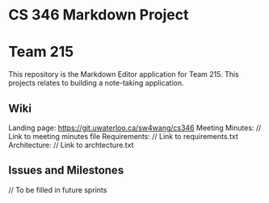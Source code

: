 # CS 346 Markdown Project 
# Team 215

This repository is the Markdown Editor application for Team 215. This projects relates to building a note-taking application.

## Wiki
Landing page: https://git.uwaterloo.ca/sw4wang/cs346
Meeting Minutes: // Link to meeting minutes file
Requirements: // Link to requirements.txt
Architecture: // Link to archtecture.txt

## Issues and Milestones
// To be filled in future sprints

